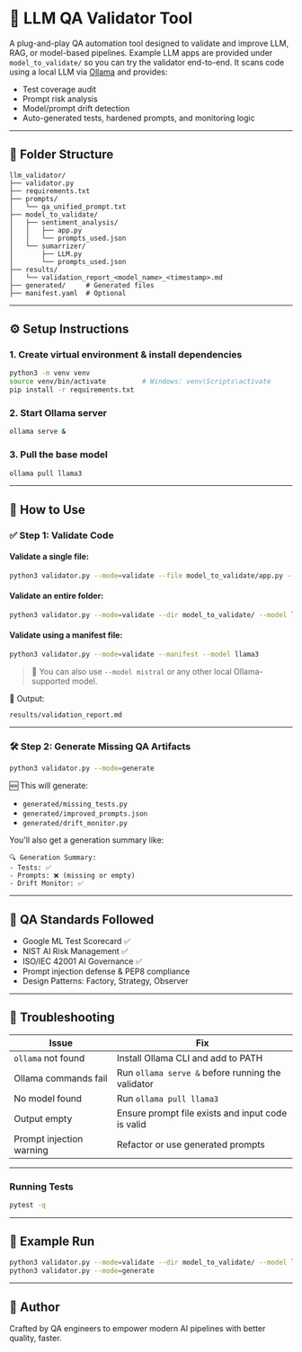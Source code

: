 # 🤖 LLM QA Validator Tool

A plug-and-play QA automation tool designed to validate and improve LLM, RAG, or model-based pipelines.
Example LLM apps are provided under `model_to_validate/` so you can try the validator end-to-end.
It scans code using a local LLM via [Ollama](https://ollama.com) and provides:
- Test coverage audit
- Prompt risk analysis
- Model/prompt drift detection
- Auto-generated tests, hardened prompts, and monitoring logic

---

## 📁 Folder Structure

```
llm_validator/
├── validator.py
├── requirements.txt
├── prompts/
│   └── qa_unified_prompt.txt
├── model_to_validate/
│   ├── sentiment_analysis/
│   │   ├── app.py
│   │   └── prompts_used.json
│   └── sumarrizer/
│       ├── LLM.py
│       └── prompts_used.json
├── results/
│   └── validation_report_<model_name>_<timestamp>.md
├── generated/     # Generated files
├── manifest.yaml  # Optional
```

---

## ⚙️ Setup Instructions

### 1. Create virtual environment & install dependencies

```bash
python3 -m venv venv
source venv/bin/activate         # Windows: venv\Scripts\activate
pip install -r requirements.txt
```

### 2. Start Ollama server

```bash
ollama serve &
```

### 3. Pull the base model

```bash
ollama pull llama3
```

---

## 🚦 How to Use

### ✅ Step 1: Validate Code

#### Validate a single file:
```bash
python3 validator.py --mode=validate --file model_to_validate/app.py --model llama3
```

#### Validate an entire folder:
```bash
python3 validator.py --mode=validate --dir model_to_validate/ --model llama3
```

#### Validate using a manifest file:
```bash
python3 validator.py --mode=validate --manifest --model llama3
```

> 🧠 You can also use `--model mistral` or any other local Ollama-supported model.

🧾 Output:
```
results/validation_report.md
```

---

### 🛠️ Step 2: Generate Missing QA Artifacts

```bash
python3 validator.py --mode=generate
```

🆕 This will generate:
- `generated/missing_tests.py`
- `generated/improved_prompts.json`
- `generated/drift_monitor.py`

You'll also get a generation summary like:
```
🔍 Generation Summary:
- Tests: ✅
- Prompts: ❌ (missing or empty)
- Drift Monitor: ✅
```

---

## 🧠 QA Standards Followed

- Google ML Test Scorecard ✅
- NIST AI Risk Management ✅
- ISO/IEC 42001 AI Governance ✅
- Prompt injection defense & PEP8 compliance
- Design Patterns: Factory, Strategy, Observer

---

## 🛑 Troubleshooting

| Issue | Fix |
|-------|-----|
| `ollama` not found | Install Ollama CLI and add to PATH |
| Ollama commands fail | Run `ollama serve &` before running the validator |
| No model found | Run `ollama pull llama3` |
| Output empty | Ensure prompt file exists and input code is valid |
| Prompt injection warning | Refactor or use generated prompts |

---

### Running Tests

```bash
pytest -q
```

---

## 🧪 Example Run

```bash
python3 validator.py --mode=validate --dir model_to_validate/ --model llama3
python3 validator.py --mode=generate
```

---

## 🧡 Author
Crafted by QA engineers to empower modern AI pipelines with better quality, faster.